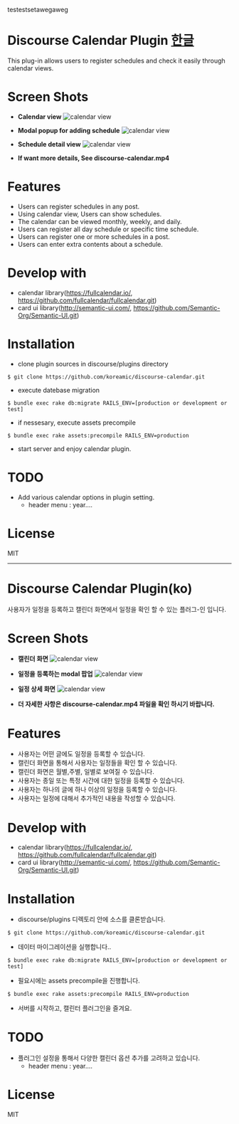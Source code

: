 testestsetawegaweg
# Discourse Calendar Plugin [한글](#discourse-calendar-pluginko)

This plug-in allows users to register schedules and check it easily through calendar views.

# Screen Shots
- **Calendar view**
![calendar view](./discourse-calendar-calendar-view.jpg)

- **Modal popup for adding schedule**
![calendar view](./discourse-calendar-addschedule-modal.jpg)

- **Schedule detail view**
![calendar view](./discourse-calendar-schedule-detail.jpg)

- **If want more details, See discourse-calendar.mp4**

# Features
- Users can register schedules in any post.
- Using calendar view, Users can show schedules.
- The calendar can be viewed monthly, weekly, and daily.
- Users can register all day schedule or specific time schedule.
- Users can register one or more schedules in a post.
- Users can enter extra contents about a schedule.

# Develop with
- calendar library(https://fullcalendar.io/, https://github.com/fullcalendar/fullcalendar.git)
- card ui library(http://semantic-ui.com/, https://github.com/Semantic-Org/Semantic-UI.git)

# Installation
- clone plugin sources in discourse/plugins directory
```
$ git clone https://github.com/koreamic/discourse-calendar.git
```
- execute datebase migration
```
$ bundle exec rake db:migrate RAILS_ENV=[production or development or test]
```
- if nessesary, execute assets precompile
```
$ bundle exec rake assets:precompile RAILS_ENV=production
```
- start server and enjoy calendar plugin.

# TODO
- Add various calendar options in plugin setting.
  - header menu : year....

# License

 MIT

---

# Discourse Calendar Plugin(ko)

사용자가 일정을 등록하고 캘린더 화면에서 일정을 확인 할 수 있는 플러그-인 입니다.

# Screen Shots
- **캘린더 화면**
![calendar view](./discourse-calendar-calendar-view.jpg)

- **일정을 등록하는 modal 팝업**
![calendar view](./discourse-calendar-addschedule-modal.jpg)

- **일정 상세 화면**
![calendar view](./discourse-calendar-schedule-detail.jpg)

- **더 자세한 사항은 discourse-calendar.mp4 파일을 확인 하시기 바랍니다.**

# Features
- 사용자는 어떤 글에도 일정을 등록할 수 있습니다.
- 캘린더 화면을 통해서 사용자는 일정들을 확인 할 수 있습니다.
- 캘린더 화면은 월별,주별, 일별로 보여질 수 있습니다.
- 사용자는 종일 또는 특정 시간에 대한 일정을 등록할 수 있습니다.
- 사용자는 하나의 글에 하나 이상의 일정을 등록할 수 있습니다.
- 사용자는 일정에 대해서 추가적인 내용을 작성할 수 있습니다.

# Develop with
- calendar library(https://fullcalendar.io/, https://github.com/fullcalendar/fullcalendar.git)
- card ui library(http://semantic-ui.com/, https://github.com/Semantic-Org/Semantic-UI.git)

# Installation
- discourse/plugins 디렉토리 안에 소스를 클론받습니다. 
```
$ git clone https://github.com/koreamic/discourse-calendar.git
```
- 데이터 마이그레이션을 실행합니다..
```
$ bundle exec rake db:migrate RAILS_ENV=[production or development or test]
```
- 필요시에는 assets precompile을 진행합니다.
```
$ bundle exec rake assets:precompile RAILS_ENV=production
```
- 서버를 시작하고, 캘린터 플러그인을 즐겨요.

# TODO
- 플러그인 설정을 통해서 다양한 캘린더 옵션 추가를 고려하고 있습니다.
  - header menu : year....

# License

 MIT
